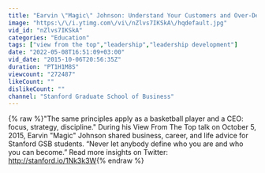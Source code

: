 ```yaml
---
title: "Earvin \"Magic\" Johnson: Understand Your Customers and Over-Deliver"
image: "https:\/\/i.ytimg.com\/vi\/nZlvs7IKSkA\/hqdefault.jpg"
vid_id: "nZlvs7IKSkA"
categories: "Education"
tags: ["view from the top","leadership","leadership development"]
date: "2022-05-08T16:51:09+03:00"
vid_date: "2015-10-06T20:56:35Z"
duration: "PT1H1M8S"
viewcount: "272487"
likeCount: ""
dislikeCount: ""
channel: "Stanford Graduate School of Business"
---
```

{% raw %}&quot;The same principles apply as a basketball player and a CEO: focus, strategy, discipline.&quot; During his View From The Top talk on October 5, 2015, Earvin &quot;Magic&quot; Johnson shared business, career, and life advice for Stanford GSB students. “Never let anybody define who you are and who you can become.” Read more insights on Twitter: <a rel="nofollow" target="blank" href="http://stanford.io/1Nk3k3W">http://stanford.io/1Nk3k3W</a>{% endraw %}
